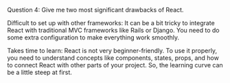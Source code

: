 Question 4: Give me two most significant drawbacks of React.


Difficult to set up with other frameworks:
It can be a bit tricky to integrate React with traditional MVC frameworks like Rails or Django. You need to do some extra configuration to make everything work smoothly.

Takes time to learn:
React is not very beginner-friendly. To use it properly, you need to understand concepts like components, states, props, and how to connect React with other parts of your project. So, the learning curve can be a little steep at first.